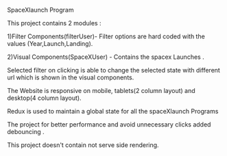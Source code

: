 SpaceXlaunch Program



This project contains 2 modules :

1)Filter Components(filterUser)- Filter options are hard coded with the values (Year,Launch,Landing).

2)Visual Components(SpaceXUser) - Contains the spacex Launches .

Selected filter on clicking is able to change the selected state with different url which is shown in the visual components.

The Website is responsive on mobile, tablets(2 column layout) and desktop(4 column layout).

Redux is used to maintain a global state for all the spaceXlaunch Programs

The project for better performance and avoid unnecessary clicks added debouncing .

This project doesn't contain not serve side rendering.

